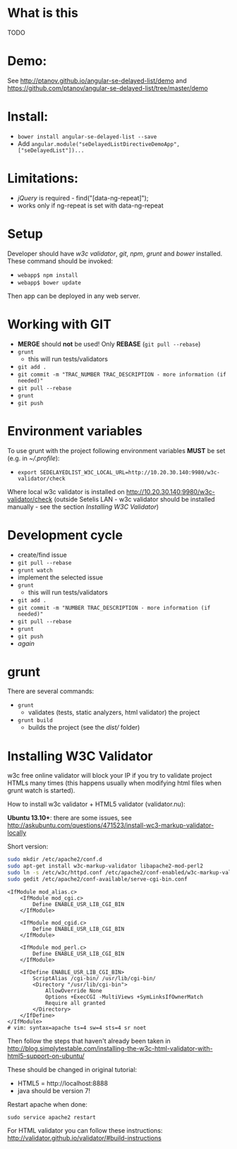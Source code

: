 # What is this
TODO

# Demo:
See http://ptanov.github.io/angular-se-delayed-list/demo and https://github.com/ptanov/angular-se-delayed-list/tree/master/demo

# Install:

 - ```bower install angular-se-delayed-list --save```
 - Add ```angular.module("seDelayedListDirectiveDemoApp", ["seDelayedList"])...```

# Limitations:
 - *jQuery* is required - find("[data-ng-repeat]");
 - works only if ng-repeat is set with data-ng-repeat

# Setup

Developer should have *w3c validator*, *git*, *npm*, *grunt* and *bower* installed.
These command should be invoked:
 - ```webapp$ npm install```
 - ```webapp$ bower update```

Then app can be deployed in any web server.

# Working with GIT
 - **MERGE** should **not** be used! Only **REBASE** (```git pull --rebase```)
 - ```grunt```
   - this will run tests/validators
 - ```git add .```
 - ```git commit -m "TRAC_NUMBER TRAC_DESCRIPTION - more information (if needed)"```
 - ```git pull --rebase```
 - ```grunt```
 - ```git push```

# Environment variables

To use grunt with the project following environment variables **MUST** be set (e.g. in *~/.profile*):
 - ```export SEDELAYEDLIST_W3C_LOCAL_URL=http://10.20.30.140:9980/w3c-validator/check```

Where local w3c validator is installed on http://10.20.30.140:9980/w3c-validator/check (outside Setelis LAN - w3c validator should be installed manually - see the section *Installing W3C Validator*)

# Development cycle
 - create/find issue
 - ```git pull --rebase```
 - ```grunt watch```
 - implement the selected issue
 - ```grunt```
   - this will run tests/validators
 - ```git add .```
 - ```git commit -m "NUMBER TRAC_DESCRIPTION - more information (if needed)"```
 - ```git pull --rebase```
 - ```grunt```
 - ```git push```
 - *again*


# grunt
There are several commands:
 - ```grunt```
   - validates (tests, static analyzers, html validator) the project
 - ```grunt build```
   - builds the project (see the *dist/* folder)


# Installing W3C Validator
w3c free online validator will block your IP if you try to validate project HTMLs many times (this happens usually when modifying html files when grunt watch is started).

How to install w3c validator + HTML5 validator (validator.nu):

**Ubuntu 13.10+**: there are some issues, see http://askubuntu.com/questions/471523/install-wc3-markup-validator-locally


Short version:
```sh
sudo mkdir /etc/apache2/conf.d
sudo apt-get install w3c-markup-validator libapache2-mod-perl2
sudo ln -s /etc/w3c/httpd.conf /etc/apache2/conf-enabled/w3c-markup-validator.conf
sudo gedit /etc/apache2/conf-available/serve-cgi-bin.conf
```
```
<IfModule mod_alias.c>
    <IfModule mod_cgi.c>
        Define ENABLE_USR_LIB_CGI_BIN
    </IfModule>

    <IfModule mod_cgid.c>
        Define ENABLE_USR_LIB_CGI_BIN
    </IfModule>

    <IfModule mod_perl.c>
        Define ENABLE_USR_LIB_CGI_BIN
    </IfModule>

    <IfDefine ENABLE_USR_LIB_CGI_BIN>
        ScriptAlias /cgi-bin/ /usr/lib/cgi-bin/
        <Directory "/usr/lib/cgi-bin">
            AllowOverride None
            Options +ExecCGI -MultiViews +SymLinksIfOwnerMatch
            Require all granted
        </Directory>
    </IfDefine>
</IfModule>
# vim: syntax=apache ts=4 sw=4 sts=4 sr noet
 ```

Then follow the steps that haven't already been taken in http://blog.simplytestable.com/installing-the-w3c-html-validator-with-html5-support-on-ubuntu/

These should be changed in original tutorial:
 - HTML5 = http://localhost:8888
 - java should be version 7!


Restart apache when done:

```sudo service apache2 restart ```

For HTML validator you can follow these instructions: http://validator.github.io/validator/#build-instructions
